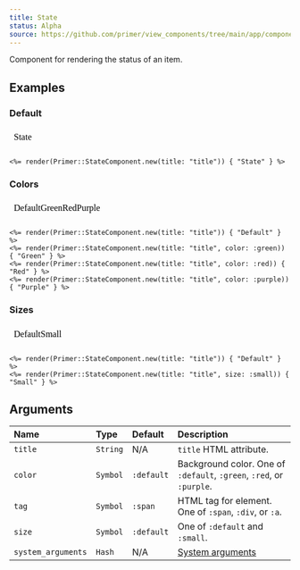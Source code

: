 ```yaml
---
title: State
status: Alpha
source: https://github.com/primer/view_components/tree/main/app/components/primer/state_component.rb
---
```


<!-- Warning: AUTO-GENERATED file, do not edit. Add code comments to your Ruby instead <3 -->

Component for rendering the status of an item.

## Examples

### Default

<iframe style="width: 100%; border: 0px; height: 40px;" srcdoc="<html><head><link href='https://unpkg.com/@primer/css/dist/primer.css' rel='stylesheet'></head><body><span title='title' class='State '>State</span></body></html>"></iframe>

```erb
<%= render(Primer::StateComponent.new(title: "title")) { "State" } %>
```

### Colors

<iframe style="width: 100%; border: 0px; height: 40px;" srcdoc="<html><head><link href='https://unpkg.com/@primer/css/dist/primer.css' rel='stylesheet'></head><body><span title='title' class='State '>Default</span><span title='title' class='State State--green '>Green</span><span title='title' class='State State--red '>Red</span><span title='title' class='State State--purple '>Purple</span></body></html>"></iframe>

```erb
<%= render(Primer::StateComponent.new(title: "title")) { "Default" } %>
<%= render(Primer::StateComponent.new(title: "title", color: :green)) { "Green" } %>
<%= render(Primer::StateComponent.new(title: "title", color: :red)) { "Red" } %>
<%= render(Primer::StateComponent.new(title: "title", color: :purple)) { "Purple" } %>
```

### Sizes

<iframe style="width: 100%; border: 0px; height: 40px;" srcdoc="<html><head><link href='https://unpkg.com/@primer/css/dist/primer.css' rel='stylesheet'></head><body><span title='title' class='State '>Default</span><span title='title' class='State State--small '>Small</span></body></html>"></iframe>

```erb
<%= render(Primer::StateComponent.new(title: "title")) { "Default" } %>
<%= render(Primer::StateComponent.new(title: "title", size: :small)) { "Small" } %>
```

## Arguments

| Name | Type | Default | Description |
| :- | :- | :- | :- |
| `title` | `String` | N/A | `title` HTML attribute. |
| `color` | `Symbol` | `:default` | Background color. One of `:default`, `:green`, `:red`, or `:purple`. |
| `tag` | `Symbol` | `:span` | HTML tag for element. One of `:span`, `:div`, or `:a`. |
| `size` | `Symbol` | `:default` | One of `:default` and `:small`. |
| `system_arguments` | `Hash` | N/A | [System arguments](/system-arguments) |
